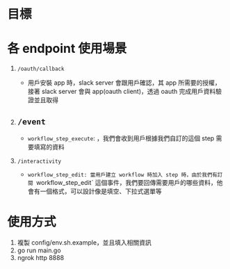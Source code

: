 # 目標

# 各 endpoint 使用場景

1. `/oauth/callback`

   - 用戶安裝 app 時，slack server 會跟用戶確認，其 app 所需要的授權，接著 slack server 會與 app(oauth client)，透過 oauth 完成用戶資料驗證並且取得

2. ## `/event`

   - `workflow_step_execute`: ，我們會收到用戶根據我們自訂的這個 step 需要填寫的資料

3. `/interactivity`
   - `workflow_step_edit: 當用戶建立 workflow 時加入 step 時，由於我們有訂閱 `workflow_step_edit` 這個事件，我們要回傳需要用戶的哪些資料，他會有一個格式，可以設計像是填空、下拉式選單等

# 使用方式

1. 複製 config/env.sh.example，並且填入相關資訊
2. go run main.go
3. ngrok http 8888
